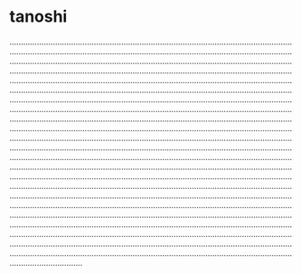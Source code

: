 # tanoshi
....................................................................................................................................................................................................................................................................................................................................................................................................................................................................................................................................................................................................................................................................................................................................................................................................................................................................................................................................................................................................................................................................................................................................................................................................................................................................................................................................................................................................................................................................................................................................................................................................................................................................................................................................................................................................................................................................................................................................................................................................................................................................................................................................................................................................................................................................................................................................................................................................................................................................................................................................................................................................................................................................................................................................................................................................................................................................................................................................................................................................